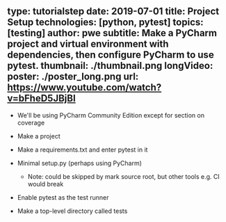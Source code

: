 type: tutorialstep
date: 2019-07-01
title: Project Setup
technologies: [python, pytest]
topics: [testing]
author: pwe
subtitle: Make a PyCharm project and virtual environment with dependencies, then configure PyCharm to use pytest.
thumbnail: ./thumbnail.png
longVideo:
  poster: ./poster_long.png
  url: https://www.youtube.com/watch?v=bFheD5JBjBI
---

- We'll be using PyCharm Community Edition except for section on coverage

- Make a project

- Make a requirements.txt and enter pytest in it

- Minimal setup.py (perhaps using PyCharm)

    - Note: could be skipped by mark source root, but other tools e.g.
      CI would break

- Enable pytest as the test runner

- Make a top-level directory called tests

